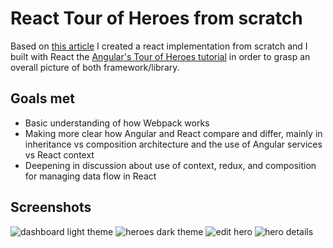 # React Tour of Heroes from scratch

Based on [this article](https://blog.usejournal.com/creating-a-react-app-from-scratch-f3c693b84658) I created a react implementation from scratch and I built with React the [Angular's Tour of Heroes tutorial](https://angular.io/tutorial) in order to grasp an overall picture of both framework/library.

## Goals met
* Basic understanding of how Webpack works
* Making more clear how Angular and React compare and differ, mainly in inheritance vs composition architecture and the use of Angular services vs React context
* Deepening in discussion about use of context, redux, and composition for managing data flow in React

## Screenshots

![dashboard light theme](https://res.cloudinary.com/dsxnjgo2i/image/upload/v1628504793/react%20tour%20of%20heroes%20/ToH_qy0h8a.png)
![heroes dark theme](https://res.cloudinary.com/dsxnjgo2i/image/upload/v1628504793/react%20tour%20of%20heroes%20/ToH2_qyocgy.png)
![edit hero](https://res.cloudinary.com/dsxnjgo2i/image/upload/v1628504793/react%20tour%20of%20heroes%20/ToH4_hhiejb.png)
![hero details](https://res.cloudinary.com/dsxnjgo2i/image/upload/v1628504793/react%20tour%20of%20heroes%20/ToH3_myuq7d.png)

